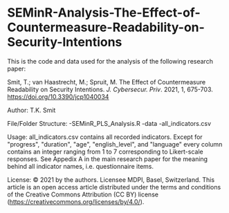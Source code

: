 # SEMinR-Analysis-The-Effect-of-Countermeasure-Readability-on-Security-Intentions
This is the code and data used for the analysis of the following research paper:

Smit, T.; van Haastrecht, M.; Spruit, M. The Effect of Countermeasure Readability on Security Intentions. _J. Cybersecur. Priv_. 2021, 1, 675-703. https://doi.org/10.3390/jcp1040034



Author:
T.K. Smit

File/Folder Structure:
-SEMinR_PLS_Analysis.R
-data
  -all_indicators.csv

Usage:
all_indicators.csv contains all recorded indicators. Except for "progress", "duration", "age", "english_level", and "language" every column contains an integer ranging from 1 to 7 corresponding to Likert-scale responses.
See Appedix A in the main research paper for the meaning behind all indicator names, i.e. questionnaire items.

License:
© 2021 by the authors. Licensee MDPI, Basel, Switzerland. This article is an open access article distributed under the terms and conditions of the Creative Commons Attribution (CC BY) license (https://creativecommons.org/licenses/by/4.0/).
